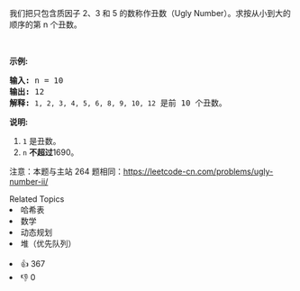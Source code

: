 <p>我们把只包含质因子 2、3 和 5 的数称作丑数（Ugly Number）。求按从小到大的顺序的第 n 个丑数。</p>

<p>&nbsp;</p>

<p><strong>示例:</strong></p>

<pre><strong>输入:</strong> n = 10
<strong>输出:</strong> 12
<strong>解释: </strong><span><code>1, 2, 3, 4, 5, 6, 8, 9, 10, 12</code></span> 是前 10 个丑数。</pre>

<p><strong>说明:&nbsp;</strong>&nbsp;</p>

<ol> 
 <li><code>1</code>&nbsp;是丑数。</li> 
 <li><code>n</code>&nbsp;<strong>不超过</strong>1690。</li> 
</ol>

<p>注意：本题与主站 264 题相同：<a href="https://leetcode-cn.com/problems/ugly-number-ii/">https://leetcode-cn.com/problems/ugly-number-ii/</a></p>

<div><div>Related Topics</div><div><li>哈希表</li><li>数学</li><li>动态规划</li><li>堆（优先队列）</li></div></div><br><div><li>👍 367</li><li>👎 0</li></div>